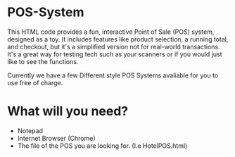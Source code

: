 # POS-System
This HTML code provides a fun, interactive Point of Sale (POS) system, designed as a toy. It includes features like product selection, a running total, and checkout, but it's a simplified version not for real-world transactions. It's a great way for testing tech such as your scanners or if you would just like to see the functions.

Currently we have a few Different style POS Systems avaliable for you to use free of charge. 

# What will you need?

* Notepad
* Internet Browser (Chrome)
* The file of the POS you are looking for. (I.e HotelPOS.html)
